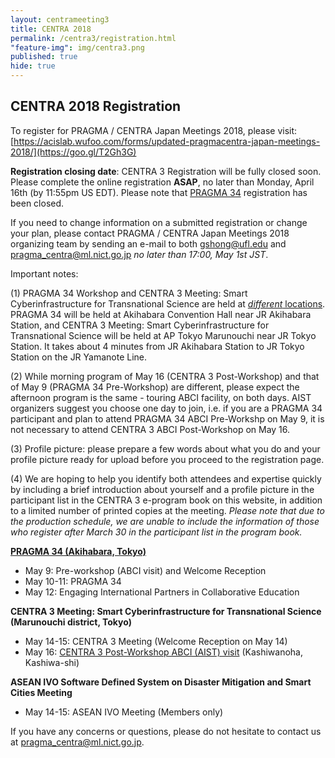 ```yaml
---
layout: centrameeting3
title: CENTRA 2018
permalink: /centra3/registration.html
"feature-img": img/centra3.png
published: true
hide: true
---
```



## CENTRA 2018 Registration


To register for PRAGMA / CENTRA Japan Meetings 2018, please visit: [https://acislab.wufoo.com/forms/updated-pragmacentra-japan-meetings-2018/](https://goo.gl/T2Gh3G)  

**Registration closing date**: CENTRA 3 Registration will be fully closed soon. Please complete the online registration **ASAP**, no later than Monday, April 16th (by 11:55pm US EDT). Please note that [PRAGMA 34](http://www.pragma-grid.net/pragma34/) registration has been closed.  

If you need to change information on a submitted registration or change your plan, please contact PRAGMA / CENTRA Japan Meetings 2018 organizing team by sending an e-mail to both gshong@ufl.edu and pragma_centra@ml.nict.go.jp *no later than 17:00, May 1st JST*. 

Important notes: 

(1) PRAGMA 34 Workshop and CENTRA 3 Meeting: Smart Cyberinfrastructure for Transnational Science are held at [*different* locations](http://www.globalcentra.org/centra3/venue.html). PRAGMA 34 will be held at Akihabara Convention Hall near JR Akihabara Station, and CENTRA 3 Meeting: Smart Cyberinfrastructure for Transnational Science will be held at AP Tokyo Marunouchi near JR Tokyo Station. It takes about 4 minutes from JR Akihabara Station to JR Tokyo Station on the JR Yamanote Line.  

(2) While morning program of May 16 (CENTRA 3 Post-Workshop) and that of May 9 (PRAGMA 34 Pre-Workshop) are different, please expect the afternoon program is the same - touring ABCI facility, on both days. AIST organizers suggest you choose one day to join, i.e. if you are a PRAGMA 34 participant and plan to attend PRAGMA 34 ABCI Pre-Workshp on May 9, it is not necessary to attend CENTRA 3 ABCI Post-Workshop on May 16.

(3) Profile picture: please prepare a few words about what you do and your profile picture ready for upload before you proceed to the registration page.

(4) We are hoping to help you identify both attendees and expertise quickly by including a brief introduction about yourself and a profile picture in the participant list in the CENTRA 3 e-program book on this website, in addition to a limited number of printed copies at the meeting. *Please note that due to the production schedule, we are unable to include the information of those who register after March 30 in the participant list in the program book.*


**[PRAGMA 34 (Akihabara, Tokyo)](http://www.pragma-grid.net/pragma34/)** 
*	May 9: Pre-workshop (ABCI visit) and Welcome Reception  
*	May 10-11: PRAGMA 34  
*	May 12: Engaging International Partners in Collaborative Education   

**CENTRA 3 Meeting: Smart Cyberinfrastructure for Transnational Science (Marunouchi district, Tokyo)**  
*	May 14-15: CENTRA 3 Meeting (Welcome Reception on May 14) 
* May 16: [CENTRA 3 Post-Workshop ABCI (AIST) visit](http://www.globalcentra.org/centra3/abci.html) (Kashiwanoha, Kashiwa-shi)

**ASEAN IVO Software Defined System on Disaster Mitigation and Smart Cities Meeting** 
*	May 14-15: ASEAN IVO Meeting (Members only)  


If you have any concerns or questions, please do not hesitate to contact us at pragma_centra@ml.nict.go.jp.  
